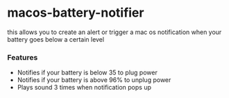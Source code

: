 # macos-battery-notifier
this allows you to create an alert or trigger a mac os notification when your battery goes below a certain level

### Features
- Notifies if your battery is below 35 to plug power
- Notifies if your battery is above 96% to unplug power
- Plays sound 3 times when notification pops up